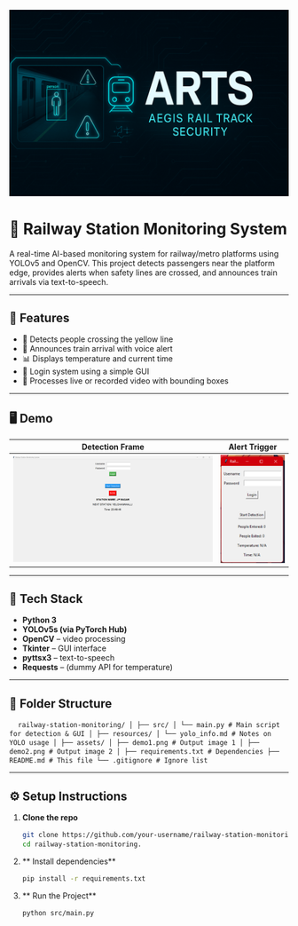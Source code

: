 ![Project Banner](assets/banner.png)

# 🚦 Railway Station Monitoring System

A real-time AI-based monitoring system for railway/metro platforms using YOLOv5 and OpenCV. This project detects passengers near the platform edge, provides alerts when safety lines are crossed, and announces train arrivals via text-to-speech.

---

## 🎯 Features

- 🚨 Detects people crossing the yellow line
- 📢 Announces train arrival with voice alert
- 📊 Displays temperature and current time
- 👤 Login system using a simple GUI
- 🎥 Processes live or recorded video with bounding boxes

---

## 🖥️ Demo

| Detection Frame | Alert Trigger |
|-----------------|---------------|
| ![](assets/demo1.png) | ![](assets/demo2.png) |

---

## 🧠 Tech Stack

- **Python 3**
- **YOLOv5s (via PyTorch Hub)**
- **OpenCV** – video processing
- **Tkinter** – GUI interface
- **pyttsx3** – text-to-speech
- **Requests** – (dummy API for temperature)

---

## 📁 Folder Structure

<pre> <code> railway-station-monitoring/ │ ├── src/ │ └── main.py # Main script for detection & GUI │ ├── resources/ │ └── yolo_info.md # Notes on YOLO usage │ ├── assets/ │ ├── demo1.png # Output image 1 │ ├── demo2.png # Output image 2 │ ├── requirements.txt # Dependencies ├── README.md # This file └── .gitignore # Ignore list </code> </pre>

---

## ⚙️ Setup Instructions

1. **Clone the repo**
   ```bash
   git clone https://github.com/your-username/railway-station-monitoring.git
   cd railway-station-monitoring.

2. ** Install dependencies**
   ```bash
   pip install -r requirements.txt

3. ** Run the Project**
   ```bash
   python src/main.py
